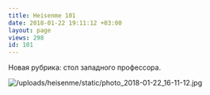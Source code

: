 ```yaml
---
title: Heisenme 101
date: 2018-01-22 19:11:12 +03:00
layout: page
views: 298
id: 101
---
```


Новая рубрика: стол западного профессора.



![/uploads/heisenme/static/photo_2018-01-22_16-11-12.jpg](/uploads/heisenme/static/photo_2018-01-22_16-11-12.jpg)
